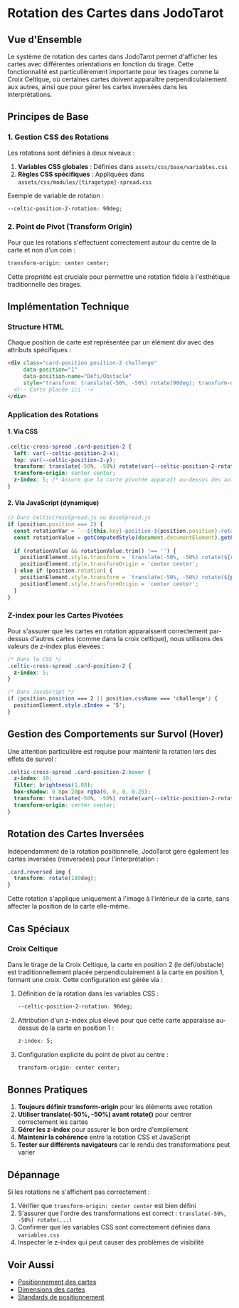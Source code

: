 # Rotation des Cartes dans JodoTarot

## Vue d'Ensemble

Le système de rotation des cartes dans JodoTarot permet d'afficher les cartes avec différentes orientations en fonction du tirage. Cette fonctionnalité est particulièrement importante pour les tirages comme la Croix Celtique, où certaines cartes doivent apparaître perpendiculairement aux autres, ainsi que pour gérer les cartes inversées dans les interprétations.

## Principes de Base

### 1. Gestion CSS des Rotations

Les rotations sont définies à deux niveaux :

1. **Variables CSS globales** : Définies dans `assets/css/base/variables.css`
2. **Règles CSS spécifiques** : Appliquées dans `assets/css/modules/[tiragetype]-spread.css`

Exemple de variable de rotation :
```css
--celtic-position-2-rotation: 90deg;
```

### 2. Point de Pivot (Transform Origin)

Pour que les rotations s'effectuent correctement autour du centre de la carte et non d'un coin :

```css
transform-origin: center center;
```

Cette propriété est cruciale pour permettre une rotation fidèle à l'esthétique traditionnelle des tirages.

## Implémentation Technique

### Structure HTML

Chaque position de carte est représentée par un élément div avec des attributs spécifiques :

```html
<div class="card-position position-2 challenge" 
     data-position="1" 
     data-position-name="Défi/Obstacle"
     style="transform: translate(-50%, -50%) rotate(90deg); transform-origin: center center;">
  <!-- Carte placée ici -->
</div>
```

### Application des Rotations

#### 1. Via CSS

```css
.celtic-cross-spread .card-position-2 {
  left: var(--celtic-position-2-x);
  top: var(--celtic-position-2-y);
  transform: translate(-50%, -50%) rotate(var(--celtic-position-2-rotation));
  transform-origin: center center;
  z-index: 5; /* Assure que la carte pivotée apparaît au-dessus des autres */
}
```

#### 2. Via JavaScript (dynamique)

```javascript
// Dans CelticCrossSpread.js ou BaseSpread.js
if (position.position === 2) {
  const rotationVar = `--${this.key}-position-${position.position}-rotation`;
  const rotationValue = getComputedStyle(document.documentElement).getPropertyValue(rotationVar);
  
  if (rotationValue && rotationValue.trim() !== '') {
    positionElement.style.transform = `translate(-50%, -50%) rotate(${rotationValue})`;
    positionElement.style.transformOrigin = 'center center';
  } else if (position.rotation) {
    positionElement.style.transform = `translate(-50%, -50%) rotate(${position.rotation}deg)`;
    positionElement.style.transformOrigin = 'center center';
  }
}
```

### Z-index pour les Cartes Pivotées

Pour s'assurer que les cartes en rotation apparaissent correctement par-dessus d'autres cartes (comme dans la croix celtique), nous utilisons des valeurs de z-index plus élevées :

```css
/* Dans le CSS */
.celtic-cross-spread .card-position-2 {
  z-index: 5;
}

/* Dans JavaScript */
if (position.position === 2 || position.cssName === 'challenge') {
  positionElement.style.zIndex = '5';
}
```

## Gestion des Comportements sur Survol (Hover)

Une attention particulière est requise pour maintenir la rotation lors des effets de survol :

```css
.celtic-cross-spread .card-position-2:hover {
  z-index: 10;
  filter: brightness(1.08);
  box-shadow: 0 8px 20px rgba(0, 0, 0, 0.25);
  transform: translate(-50%, -50%) rotate(var(--celtic-position-2-rotation)) scale(1.02);
  transform-origin: center center;
}
```

## Rotation des Cartes Inversées

Indépendamment de la rotation positionnelle, JodoTarot gère également les cartes inversées (renversées) pour l'interprétation :

```css
.card.reversed img {
  transform: rotate(180deg);
}
```

Cette rotation s'applique uniquement à l'image à l'intérieur de la carte, sans affecter la position de la carte elle-même.

## Cas Spéciaux

### Croix Celtique

Dans le tirage de la Croix Celtique, la carte en position 2 (le défi/obstacle) est traditionnellement placée perpendiculairement à la carte en position 1, formant une croix. Cette configuration est gérée via :

1. Définition de la rotation dans les variables CSS :
   ```css
   --celtic-position-2-rotation: 90deg;
   ```

2. Attribution d'un z-index plus élevé pour que cette carte apparaisse au-dessus de la carte en position 1 :
   ```css
   z-index: 5;
   ```

3. Configuration explicite du point de pivot au centre :
   ```css
   transform-origin: center center;
   ```

## Bonnes Pratiques

1. **Toujours définir transform-origin** pour les éléments avec rotation
2. **Utiliser translate(-50%, -50%) avant rotate()** pour centrer correctement les cartes
3. **Gérer les z-index** pour assurer le bon ordre d'empilement
4. **Maintenir la cohérence** entre la rotation CSS et JavaScript
5. **Tester sur différents navigateurs** car le rendu des transformations peut varier

## Dépannage

Si les rotations ne s'affichent pas correctement :

1. Vérifier que `transform-origin: center center` est bien défini
2. S'assurer que l'ordre des transformations est correct : `translate(-50%, -50%) rotate(...)`
3. Confirmer que les variables CSS sont correctement définies dans `variables.css`
4. Inspecter le z-index qui peut causer des problèmes de visibilité

## Voir Aussi

- [Positionnement des cartes](positionnement-cartes.md)
- [Dimensions des cartes](dimensions-cartes.md)
- [Standards de positionnement](../standards/tarot-position-standardization.md) 